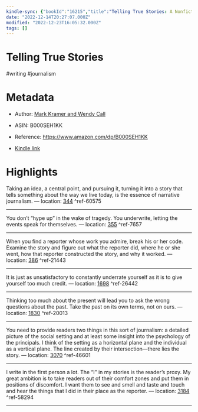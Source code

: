 ```yaml
---
kindle-sync: {"bookId":"16215","title":"Telling True Stories: A Nonfiction Writers' Guide from the Nieman Foundation at Harvard University","author":"Mark Kramer and Wendy Call","asin":"B000SEH1KK","lastAnnotatedDate":"2020-09-02","bookImageUrl":"https://m.media-amazon.com/images/I/91i1oLvTQGL._SY160.jpg","highlightsCount":7}
date: "2022-12-14T20:27:07.000Z"
modified: "2022-12-23T16:05:32.000Z"
tags: []
---
```

# Telling True Stories

#writing #journalism 

# Metadata

* Author: [Mark Kramer and Wendy Call](https://www.amazon.com/Mark-Kramer/e/B001IOBI9O/ref=dp_byline_cont_ebooks_1)

* ASIN: B000SEH1KK

* Reference: <https://www.amazon.com/dp/B000SEH1KK>

* [Kindle link](kindle://book?action=open&asin=B000SEH1KK)

# Highlights

Taking an idea, a central point, and pursuing it, turning it into a story that tells something about the way we live today, is the essence of narrative journalism. — location: [344](kindle://book?action=open&asin=B000SEH1KK&location=344) ^ref-60575

---

You don’t “hype up” in the wake of tragedy. You underwrite, letting the events speak for themselves. — location: [355](kindle://book?action=open&asin=B000SEH1KK&location=355) ^ref-7657

---

When you find a reporter whose work you admire, break his or her code. Examine the story and figure out what the reporter did, where he or she went, how that reporter constructed the story, and why it worked. — location: [386](kindle://book?action=open&asin=B000SEH1KK&location=386) ^ref-21443

---

It is just as unsatisfactory to constantly underrate yourself as it is to give yourself too much credit. — location: [1698](kindle://book?action=open&asin=B000SEH1KK&location=1698) ^ref-26442

---

Thinking too much about the present will lead you to ask the wrong questions about the past. Take the past on its own terms, not on ours. — location: [1830](kindle://book?action=open&asin=B000SEH1KK&location=1830) ^ref-20013

---

You need to provide readers two things in this sort of journalism: a detailed picture of the social setting and at least some insight into the psychology of the principals. I think of the setting as a horizontal plane and the individual as a vertical plane. The line created by their intersection—there lies the story. — location: [3070](kindle://book?action=open&asin=B000SEH1KK&location=3070) ^ref-46601

---

I write in the first person a lot. The “I” in my stories is the reader’s proxy. My great ambition is to take readers out of their comfort zones and put them in positions of discomfort. I want them to see and smell and taste and touch and hear the things that I did in their place as the reporter. — location: [3184](kindle://book?action=open&asin=B000SEH1KK&location=3184) ^ref-58294

---
